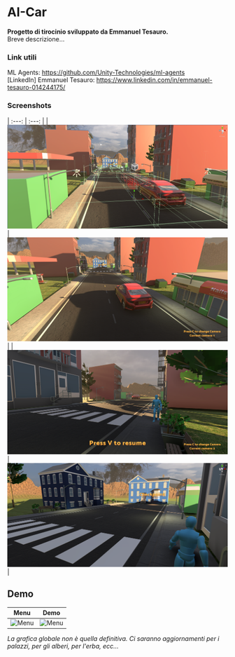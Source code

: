 # AI-Car

**Progetto di tirocinio sviluppato da Emmanuel Tesauro.**<br/>
Breve descrizione...<br/>

### Link utili
ML Agents: https://github.com/Unity-Technologies/ml-agents<br/>
[LinkedIn] Emmanuel Tesauro: https://www.linkedin.com/in/emmanuel-tesauro-014244175/<br/>

### Screenshots

|     :---:                         |          :---:                    |
| ![Screenshot1](Screenshots/1.png)     | ![Screenshot2](Screenshots/2.png)    |
| ![Screenshot1](Screenshots/3.png)     | ![Screenshot2](Screenshots/4.png)    |


## Demo

|               Menu                |                Demo             |
|     :---:                         |          :---:                    |
| ![Menu](Screenshots/Menu.gif)     | ![Menu](Screenshots/Demo.gif)    |


<em style="">La grafica globale non è quella definitiva. Ci saranno aggiornamenti per i palazzi, per gli alberi, per l'erba, ecc...</em>
